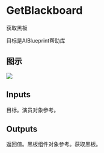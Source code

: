# GetBlackboard

获取黑板

目标是AIBlueprint帮助库

## 图示

![]($-20221218-17463711.png)

## Inputs

目标。演员对象参考。 

## Outputs

返回值。黑板组件对象参考。获取黑板。
